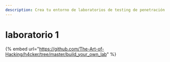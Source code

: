 ```yaml
---
description: Crea tu entorno de laboratorios de testing de penetración seguro
---
```


# laboratorio 1



{% embed url="https://github.com/The-Art-of-Hacking/h4cker/tree/master/build_your_own_lab" %}

<figure><img src="../.gitbook/assets/image.png" alt=""><figcaption></figcaption></figure>

